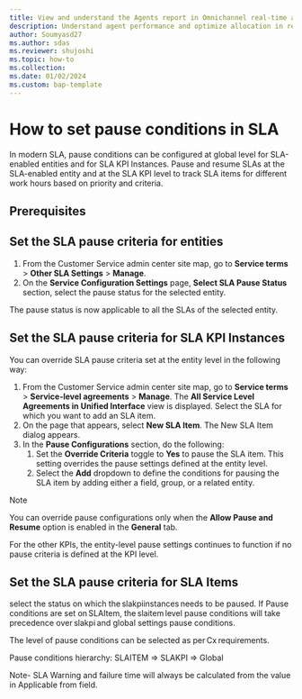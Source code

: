 ```yaml
---
title: View and understand the Agents report in Omnichannel real-time analytics
description: Understand agent performance and optimize allocation in real-time with the Omnichannel Agents report.
author: Soumyasd27
ms.author: sdas
ms.reviewer: shujoshi
ms.topic: how-to
ms.collection:
ms.date: 01/02/2024
ms.custom: bap-template
---
```


# How to set pause conditions in SLA

In modern SLA, pause conditions can be configured at global level for SLA-enabled entities and for SLA KPI Instances.​ Pause and resume SLAs at the SLA-enabled entity and at the SLA KPI level to track SLA items for different work hours based on priority and criteria.

## Prerequisites

## Set the SLA pause criteria for entities

1. From the Customer Service admin center site map, go to **Service terms** > **Other SLA Settings** > **Manage**.
1. On the **Service Configuration Settings** page, **Select SLA Pause Status** section, select the pause status for the selected entity.

 The pause status is now applicable to all the SLAs of the selected entity.

## Set the SLA pause criteria for SLA KPI Instances

You can override SLA pause criteria set at the entity level in the following way:

1. From the Customer Service admin center site map, go to **Service terms** > **Service-level agreements** > **Manage**.
    The **All Service Level Agreements in Unified Interface** view is displayed. Select the SLA for which you want to add an SLA item.
1. On the page that appears, select **New SLA Item**. The New SLA Item dialog appears.
1. In the **Pause Configurations** section, do the following:
    1. Set the **Override Criteria** toggle to **Yes** to pause the SLA item. This setting overrides the pause settings defined at the entity level.
    1. Select the **Add** dropdown to define the conditions for pausing the SLA item by adding either a field, group, or a related entity.
    
> [!NOTE]
> You can override pause configurations only when the **Allow Pause and Resume** option is enabled in the **General** tab. 

 For the other KPIs, the entity-level pause settings continues to function if no pause criteria is defined at the KPI level.

## Set the SLA pause criteria for SLA Items

select the status on which the slakpiinstances needs to be paused. If Pause conditions are set on SLAItem, the slaitem level pause conditions will take precedence over slakpi and global settings pause conditions. ​ 


The level of pause conditions can be selected as per Cx requirements​. 
 

Pause conditions hierarchy: SLAITEM => SLAKPI => Global ​ 

 

Note- SLA Warning and failure time will always be calculated from the value in Applicable from field. 